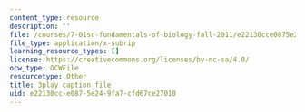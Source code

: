```yaml
---
content_type: resource
description: ''
file: /courses/7-01sc-fundamentals-of-biology-fall-2011/e22130cce0875e249fa7cfd67ce27010_2TL8rY9Rc_A.vtt
file_type: application/x-subrip
learning_resource_types: []
license: https://creativecommons.org/licenses/by-nc-sa/4.0/
ocw_type: OCWFile
resourcetype: Other
title: 3play caption file
uid: e22130cc-e087-5e24-9fa7-cfd67ce27010
---
```

